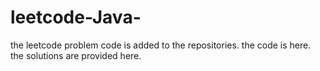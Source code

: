 # leetcode-Java-
the leetcode problem code is added to the repositories.
the code is here.
the solutions are provided here.





























